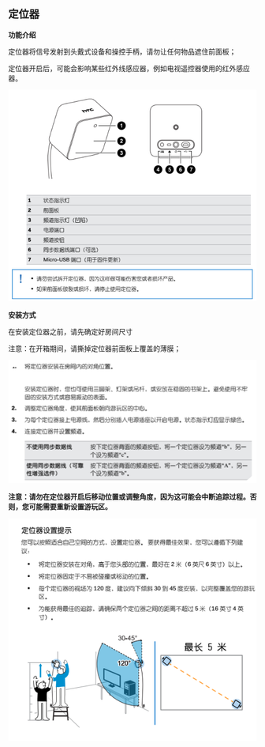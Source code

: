 ## 定位器

**功能介绍**

定位器将信号发射到头戴式设备和操控手柄，请勿让任何物品遮住前面板；

定位器开启后，可能会影响某些红外线感应器，例如电视遥控器使用的红外感应器。

![](/assets/定位器1.png)

**安装方式**

在安装定位器之前，请先确定好房间尺寸

注意：在开箱期间，请撕掉定位器前面板上覆盖的薄膜；

![](/assets/定位器2.png)

**注意：请勿在定位器开启后移动位置或调整角度，因为这可能会中断追踪过程。否则，您可能需要重新设置游玩区。**

![](/assets/定位器3.png)

